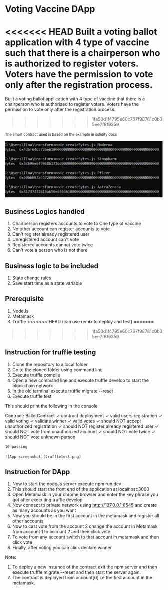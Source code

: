 # Voting Vaccine DApp

<<<<<<< HEAD
Built a voting ballot application with 4 type of vaccine such that there is a chairperson who is authorized to register voters. Voters have the permission to vote only after the registration process.
=======
Built a voting ballot application with 4 type of vaccine that there is a chairperson who is authorized to register voters. Voters have the permission to vote only after the registration process.
>>>>>>> 1fa50d1f4795e60c767f98781c0b35ee7f8f9359

<small> The smart contract used is based on the example in solidity docs </small>

![App screenshot](screenshot.png)


## Business Logics handled
1. Chairperson registers accounts to vote to One type of vaccine
2. No other account can register accounts to vote
3. Can't register already registered user
4. Unregistered account can't vote
5. Registered accounts cannot vote twice
6. Can't vote a person who is not there

## Business logic to be included
1. State change rules
2. Save start time as a state variable

## Prerequisite
1. NodeJs
2. Metamask 
3. Truffle 
<<<<<<< HEAD
(can use remix to deploy and test)
=======
>>>>>>> 1fa50d1f4795e60c767f98781c0b35ee7f8f9359

## Instruction for truffle testing
1. Clone the repository to a local folder
2. Go to the cloned folder using command line
3. Execute truffle compile
4. Open a new command line and execute truffle develop to start the blockchain network
5. In the old terminal execute truffle migrate --reset
6. Execute truffle test

This should print the following in the console

 Contract: BallotContract
    ✓ contract deployment
    ✓ valid users registration
    ✓ valid voting
    ✓ validate winner
    ✓ valid votes
    ✓ should NOT accept unauthorized registration
    ✓ should NOT register already registered user
    ✓ should NOT vote from unauthorized account
    ✓ should NOT vote twice
    ✓ should NOT vote unknown person

    10 passing

    ![App screenshot](truffletest.png)


## Instruction for DApp

1. Now to start the nodeJs server execute npm run dev
2. This should start the front end of the application at localhost:3000
3. Open Metamask in your chrome browser and enter the key phrase you got after executing truffle develop
4. Now connect to private network using http://127.0.0.1:8545 and create as many accounts as you want
5. Now you should be in the first account in the metamask and register all other accounts
6. Now to cast vote from the account 2 change the account in Metamask from account 1 to account 2 and then click vote.
7. To vote from any account switch to that account in metamask and then click vote
8. Finally, after voting you can click declare winner

Note:
1. To deploy a new instance of the contract exit the npm server and then execute truffle migrate --reset and then start the server again.
2. The contract is deployed from account[0] i.e the first account in the metamask.
